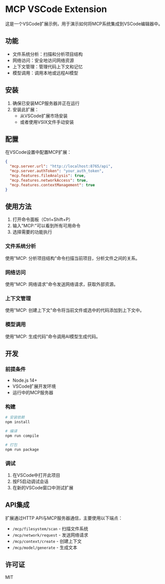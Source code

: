 # MCP VSCode Extension

这是一个VSCode扩展示例，用于演示如何将MCP系统集成到VSCode编辑器中。

## 功能

- 文件系统分析：扫描和分析项目结构
- 网络访问：安全地访问网络资源
- 上下文管理：管理代码上下文和记忆
- 模型调用：调用本地或远程AI模型

## 安装

1. 确保已安装MCP服务器并正在运行
2. 安装此扩展：
   - 从VSCode扩展市场安装
   - 或者使用VSIX文件手动安装

## 配置

在VSCode设置中配置MCP扩展：

```json
{
  "mcp.server.url": "http://localhost:8765/api",
  "mcp.server.authToken": "your_auth_token",
  "mcp.features.fileAnalysis": true,
  "mcp.features.networkAccess": true,
  "mcp.features.contextManagement": true
}
```

## 使用方法

1. 打开命令面板（Ctrl+Shift+P）
2. 输入"MCP:"可以看到所有可用命令
3. 选择需要的功能执行

### 文件系统分析

使用"MCP: 分析项目结构"命令扫描当前项目，分析文件之间的关系。

### 网络访问

使用"MCP: 网络请求"命令发送网络请求，获取外部资源。

### 上下文管理

使用"MCP: 创建上下文"命令将当前文件或选中的代码添加到上下文中。

### 模型调用

使用"MCP: 生成代码"命令调用AI模型生成代码。

## 开发

### 前提条件

- Node.js 14+
- VSCode扩展开发环境
- 运行中的MCP服务器

### 构建

```bash
# 安装依赖
npm install

# 编译
npm run compile

# 打包
npm run package
```

### 调试

1. 在VSCode中打开此项目
2. 按F5启动调试会话
3. 在新的VSCode窗口中测试扩展

## API集成

扩展通过HTTP API与MCP服务器通信，主要使用以下端点：

- `/mcp/filesystem/scan` - 扫描文件系统
- `/mcp/network/request` - 发送网络请求
- `/mcp/context/create` - 创建上下文
- `/mcp/model/generate` - 生成文本

## 许可证

MIT 